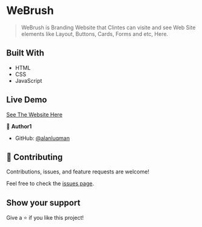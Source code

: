# WeBrush

> WeBrush is Branding Website that Clintes can visite and see Web Site elements like Layout, Buttons, Cards, Forms and etc, Here.

## Built With

- HTML
- CSS
- JavaScript

## Live Demo 

[See The Website Here ](https://alanluqman.github.io/WeBrush/)


👤 **Author1**

- GitHub: [@alanluqman](https://github.com/alanluqman)

## 🤝 Contributing

Contributions, issues, and feature requests are welcome!

Feel free to check the [issues page](../../issues/).

## Show your support

Give a ⭐️ if you like this project!
